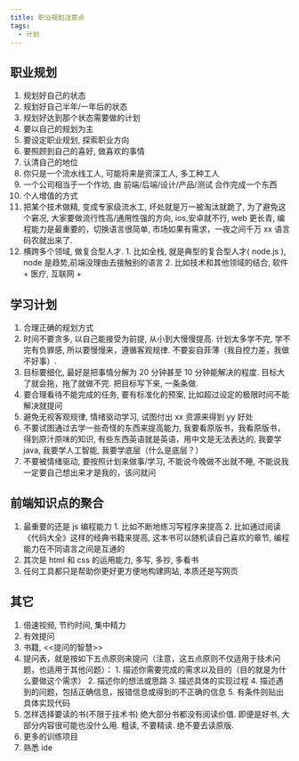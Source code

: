 ```yaml
---
title: 职业规划注意点
tags:
  - 计划
---
```


## 职业规划

1. 规划好自己的状态
  1. 规划好自己半年/一年后的状态
  2. 规划好达到那个状态需要做的计划
  3. 要以自己的规划为主
2. 要设定职业规划, 探索职业方向
  1. 要照顾到自己的喜好, 做喜欢的事情
3. 认清自己的地位
  1. 你只是一个流水线工人, 可能将来是资深工人, 多工种工人
  2. 一个公司相当于一个作坊, 由 前端/后端/设计/产品/测试 合作完成一个东西
4. 个人增值的方式
  1. 把某个技术做精, 变成专家级流水工, 坏处就是万一被淘汰就跪了, 为了避免这个窘况, 大家要做流行性高/通用性强的方向, ios,安卓就不行, web 更长青, 编程能力是最重要的，切换语言很简单, 市场如果有需求，一夜之间千万 xx 语言码农就出来了.
  2. 横跨多个领域, 做复合型人才.
    1. 比如全栈, 就是典型的复合型人才( node.js ), node 是趋势,前端没理由去接触别的语言
    2. 比如技术和其他领域的结合, 软件 + 医疗, 互联网 +
    
## 学习计划

1. 合理正确的规划方式
  1. 时间不要贪多, 以自己能接受为前提, 从小到大慢慢提高. 计划太多学不完, 学不完有负罪感, 所以要慢慢来，遵循客观规律. 不要妄自菲薄（我自控力差，我做不好事）.
  2. 目标要细化, 最好是把事情分解为 20 分钟甚至 10 分钟能解决的程度. 目标大了就会拖，拖了就做不完. 把目标写下来, 一条条做.
  3. 要合理看待不能完成的任务, 要有标准化的预案, 比如超过设定的极限时间不能解决就提问
2. 避免无视客观规律, 情绪驱动学习, 试图付出 xx 资源来得到 yy 好处
  1.  不要试图通过去学一些奇怪的东西来提高能力, 我要看原版书，我看原版书，得到原汁原味的知识, 有些东西英语就是英语，用中文是无法表达的, 我要学 java, 我要学人工智能, 我要学底层（什么是底层？）
  2. 不要被情绪驱动, 要按照计划来做事/学习, 不能说今晚做不出就不睡, 不能说我一定要自己想出来才是我的，该问就问

## 前端知识点的聚合
  1. 最重要的还是 js 编程能力
    1. 比如不断地练习写程序来提高
    2. 比如通过阅读《代码大全》这样的经典书籍来提高, 这本书可以随机读自己喜欢的章节, 编程能力在不同语言之间是互通的
  2. 其次是 html 和 css 的运用能力, 多写, 多抄, 多看书
  3. 任何工具都只是帮助你更好更方便地构建网站, 本质还是写网页

## 其它

1. 倍速视频, 节约时间, 集中精力
2. 有效提问
  1. 书籍, <<提问的智慧>>
  2. 提问表，就是按如下五点原则来提问（注意，这五点原则不仅适用于技术问题，也适用于其他问题）：
    1. 描述你需要完成的需求以及目的（目的就是为什么要做这个需求）
    2. 描述你的想法或思路
    3. 描述具体的实现过程
    4. 描述遇到的问题，包括正确信息，报错信息或得到的不正确的信息
    5. 有条件则贴出具体实现代码
  3. 怎样选择要读的书(不限于技术书)
        绝大部分书都没有阅读价值. 即便是好书, 大部分内容很可能也没什么用. 粗读, 不要精读. 绝不要去读原版.
  4. 更多的训练项目
  5. 熟悉 ide